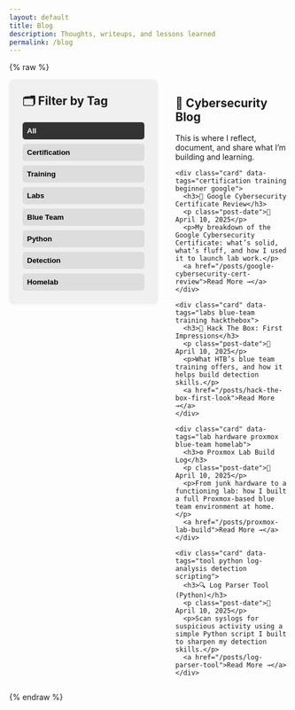 ```yaml
---
layout: default
title: Blog
description: Thoughts, writeups, and lessons learned
permalink: /blog
---
```


{% raw %}
<div class="blog-wrapper">

  <!-- SIDEBAR WITH TAG FILTER -->
  <aside class="blog-sidebar">
    <h2>🗂️ Filter by Tag</h2>
    <div class="tag-filter">
      <button data-filter="all" class="active">All</button>
      <button data-filter="certification">Certification</button>
      <button data-filter="training">Training</button>
      <button data-filter="labs">Labs</button>
      <button data-filter="blue-team">Blue Team</button>
      <button data-filter="python">Python</button>
      <button data-filter="detection">Detection</button>
      <button data-filter="homelab">Homelab</button>
    </div>
  </aside>

  <!-- MAIN BLOG CONTENT -->
  <section class="blog-content">
    <h1>📝 Cybersecurity Blog</h1>
    <p>This is where I reflect, document, and share what I’m building and learning.</p>

    <div class="card" data-tags="certification training beginner google">
      <h3>🔐 Google Cybersecurity Certificate Review</h3>
      <p class="post-date">📅 April 10, 2025</p>
      <p>My breakdown of the Google Cybersecurity Certificate: what’s solid, what’s fluff, and how I used it to launch lab work.</p>
      <a href="/posts/google-cybersecurity-cert-review">Read More →</a>
    </div>

    <div class="card" data-tags="labs blue-team training hackthebox">
      <h3>🧠 Hack The Box: First Impressions</h3>
      <p class="post-date">📅 April 10, 2025</p>
      <p>What HTB’s blue team training offers, and how it helps build detection skills.</p>
      <a href="/posts/hack-the-box-first-look">Read More →</a>
    </div>

    <div class="card" data-tags="lab hardware proxmox blue-team homelab">
      <h3>⚙️ Proxmox Lab Build Log</h3>
      <p class="post-date">📅 April 10, 2025</p>
      <p>From junk hardware to a functioning lab: how I built a full Proxmox-based blue team environment at home.</p>
      <a href="/posts/proxmox-lab-build">Read More →</a>
    </div>

    <div class="card" data-tags="tool python log-analysis detection scripting">
      <h3>🔍 Log Parser Tool (Python)</h3>
      <p class="post-date">📅 April 10, 2025</p>
      <p>Scan syslogs for suspicious activity using a simple Python script I built to sharpen my detection skills.</p>
      <a href="/posts/log-parser-tool">Read More →</a>
    </div>
  </section>

</div>

<!-- STYLES -->
<style>
.blog-wrapper {
  display: flex;
  flex-direction: row;
  align-items: flex-start;
  gap: 2rem;
  flex-wrap: nowrap;
}

.blog-sidebar {
  width: 220px;
  flex-shrink: 0;
  background: #f0f0f0;
  padding: 1.5rem;
  border-radius: 8px;
  box-shadow: 0 1px 5px rgba(0,0,0,0.05);
}

.blog-sidebar h2 {
  margin-top: 0;
}

.tag-filter {
  display: flex;
  flex-direction: column;
  gap: 0.5rem;
}

.tag-filter button {
  background: #ddd;
  border: none;
  padding: 0.5rem;
  border-radius: 5px;
  font-weight: bold;
  cursor: pointer;
  text-align: left;
  transition: background 0.2s ease;
}

.tag-filter button:hover,
.tag-filter button.active {
  background: #333;
  color: #fff;
}

.blog-content {
  flex-grow: 1;
  min-width: 0;
}

.card {
  background: #fff;
  padding: 1.5rem;
  margin-bottom: 1.5rem;
  box-shadow: 0 2px 8px rgba(0,0,0,0.05);
  border-radius: 8px;
}

@media screen and (max-width: 768px) {
  .blog-wrapper {
    flex-direction: column;
  }

  .blog-sidebar,
  .blog-content {
    width: 100%;
    padding: 1rem;
  }

  .card {
    font-size: 1.1rem;
    padding: 1.25rem;
  }

  .card h3 {
    font-size: 1.3rem;
  }

  .card a {
    font-size: 1.05rem;
  }

  .tag-filter {
    flex-direction: row;
    flex-wrap: wrap;
    gap: 0.5rem;
  }

  .tag-filter button {
    flex: 1 1 auto;
    text-align: center;
  }
}
</style>

<!-- FILTER SCRIPT -->
<script>
  const filterButtons = document.querySelectorAll('.tag-filter button');
  const cards = document.querySelectorAll('.card');

  filterButtons.forEach(button => {
    button.addEventListener('click', () => {
      const tag = button.dataset.filter;

      filterButtons.forEach(btn => btn.classList.remove('active'));
      button.classList.add('active');

      cards.forEach(card => {
        const tags = card.dataset.tags.split(" ");
        const show = tag === "all" || tags.includes(tag);
        card.style.display = show ? "block" : "none";
      });
    });
  });
</script>
{% endraw %}
